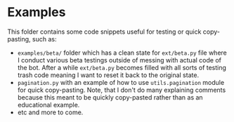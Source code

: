 # Examples

This folder contains some code snippets useful for testing or quick copy-pasting, such as:

* `examples/beta/` folder which has a clean state for `ext/beta.py` file where I conduct various beta testings outside
    of messing with actual code of the bot. After a while `ext/beta.py` becomes filled with all sorts of testing
    trash code meaning I want to reset it back to the original state.
* `pagination.py` with an example of how to use `utils.pagination` module for quick copy-pasting. Note, that I don't do
    many explaining comments because this meant to be quickly copy-pasted rather than as an educational example.
* etc and more to come.
